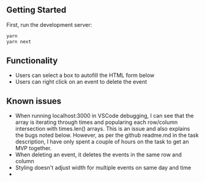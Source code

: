 ## Getting Started

First, run the development server:

```bash
yarn
yarn next
```

## Functionality
- Users can select a box to autofill the HTML form below
- Users can right click on an event to delete the event

## Known issues
- When running localhost:3000 in VSCode debugging, I can see that the array is iterating through times and popularing each row/column intersection with times.len() arrays. This is an issue and also explains the bugs noted below. However, as per the github readme.md in the task description, I have only spent a couple of hours on the task to get an MVP together.
- When deleting an event, it deletes the events in the same row and column
- Styling doesn't adjust width for multiple events on same day and time
- 